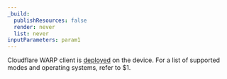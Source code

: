 ```yaml
---
_build:
  publishResources: false
  render: never
  list: never
inputParameters: param1
---
```


Cloudflare WARP client is [deployed](/cloudflare-one/connections/connect-devices/warp/deployment/) on the device. For a list of supported modes and operating systems, refer to $1.
